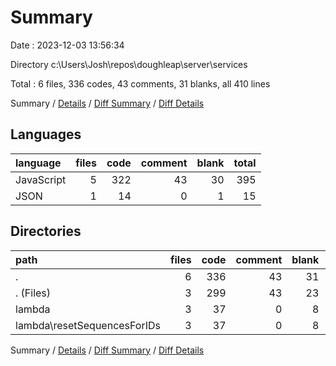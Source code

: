 # Summary

Date : 2023-12-03 13:56:34

Directory c:\\Users\\Josh\\repos\\doughleap\\server\\services

Total : 6 files,  336 codes, 43 comments, 31 blanks, all 410 lines

Summary / [Details](details.md) / [Diff Summary](diff.md) / [Diff Details](diff-details.md)

## Languages
| language | files | code | comment | blank | total |
| :--- | ---: | ---: | ---: | ---: | ---: |
| JavaScript | 5 | 322 | 43 | 30 | 395 |
| JSON | 1 | 14 | 0 | 1 | 15 |

## Directories
| path | files | code | comment | blank | total |
| :--- | ---: | ---: | ---: | ---: | ---: |
| . | 6 | 336 | 43 | 31 | 410 |
| . (Files) | 3 | 299 | 43 | 23 | 365 |
| lambda | 3 | 37 | 0 | 8 | 45 |
| lambda\\resetSequencesForIDs | 3 | 37 | 0 | 8 | 45 |

Summary / [Details](details.md) / [Diff Summary](diff.md) / [Diff Details](diff-details.md)